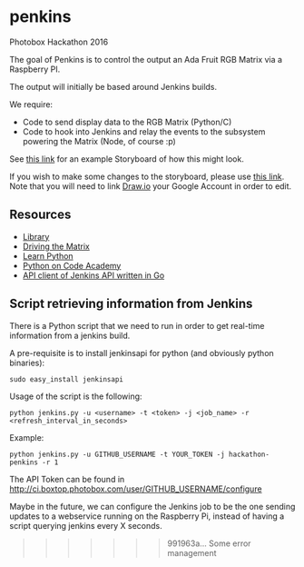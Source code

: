 # penkins
Photobox Hackathon 2016

The goal of Penkins is to control the output an Ada Fruit RGB Matrix via a Raspberry PI.  

The output will initially be based around Jenkins builds.  

We require:

-  Code to send display data to the RGB Matrix (Python/C)
-  Code to hook into Jenkins and relay the events to the subsystem powering the Matrix (Node, of course :p)

See [this link](https://dl.dropboxusercontent.com/u/1974667/storyboard.pdf) for an example Storyboard of how this might look.

If you wish to make some changes to the storyboard, please use [this link](https://drive.google.com/a/photobox.com/file/d/0B7geq-WIbw-2alJNMUtPdVRTZzQ/view?usp=sharing).  Note that you will need to link [Draw.io](https://www.draw.io/) your Google Account in order to edit.

## Resources

-  [Library](https://github.com/hzeller/rpi-rgb-led-matrix)
-  [Driving the Matrix](https://learn.adafruit.com/adafruit-rgb-matrix-plus-real-time-clock-hat-for-raspberry-pi/driving-matrices)
-  [Learn Python](http://www.learnpython.org/)
-  [Python on Code Academy](https://www.codecademy.com/learn/python)
-  [API client of Jenkins API written in Go](https://github.com/yosida95/golang-jenkins)

## Script retrieving information from Jenkins
There is a Python script that we need to run in order to get real-time information from a jenkins build.

A pre-requisite is to install jenkinsapi for python (and obviously python binaries):

```
sudo easy_install jenkinsapi
```

Usage of the script is the following:

```
python jenkins.py -u <username> -t <token> -j <job_name> -r <refresh_interval_in_seconds>
```

Example:

```
python jenkins.py -u GITHUB_USERNAME -t YOUR_TOKEN -j hackathon-penkins -r 1
```

The API Token can be found in http://ci.boxtop.photobox.com/user/GITHUB_USERNAME/configure

Maybe in the future, we can configure the Jenkins job to be the one sending updates to a webservice running on the Raspberry Pi, instead of having a script querying jenkins every X seconds.
>>>>>>> 991963a... Some error management
